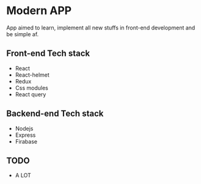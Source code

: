 # Modern APP

App aimed to learn, implement all new stuffs in front-end development and be simple af.

## Front-end Tech stack

- React
- React-helmet
- Redux
- Css modules
- React query

## Backend-end Tech stack

- Nodejs
- Express
- Firabase

## TODO

- A LOT